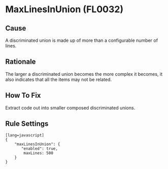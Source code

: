 # MaxLinesInUnion (FL0032)

## Cause

A discriminated union is made up of more than a configurable number of lines.

## Rationale

The larger a discriminated union becomes the more complex it becomes, it also indicates that all the items may not be related.

## How To Fix

Extract code out into smaller composed discriminated unions.

## Rule Settings

	[lang=javascript]
    {
        "maxLinesInUnion": { 
           "enabled": true,
            maxLines: 500
        }
    }